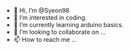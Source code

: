 - 👋 Hi, I’m @Syeon98
- 👀 I’m interested in coding.
- 🌱 I’m currently learning arduino basics.
- 💞️ I’m looking to collaborate on ...
- 📫 How to reach me ...

<!---
Syeon98/Syeon98 is a ✨ special ✨ repository because its `README.md` (this file) appears on your GitHub profile.
You can click the Preview link to take a look at your changes.
--->
